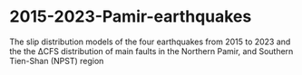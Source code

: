# 2015-2023-Pamir-earthquakes
The slip distribution models of the four earthquakes from 2015 to 2023 and the the ΔCFS distribution of main faults in the Northern Pamir, and Southern Tien-Shan (NPST) region
